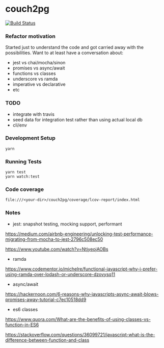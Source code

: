 # couch2pg

[![Build Status](https://travis-ci.org/vimemo/couch2pg.svg?branch=master)](https://travis-ci.org/vimemo/couch2pg)

### Refactor motivation

Started just to understand the code and got carried away with the possibilities. Want to at least have a conversation about:

- jest vs chai/mocha/sinon
- promises vs async/await
- functions vs classes
- underscore vs ramda
- imperative vs declarative
- etc

### TODO

- integrate with travis
- seed data for integration test rather than using actual local db
- cli/env

### Development Setup

```
yarn
```

### Running Tests

```
yarn test
yarn watch:test
```

### Code coverage

```
file:///<your-dir>/couch2pg/coverage/lcov-report/index.html
```

### Notes

- jest: snapshot testing, mocking support, performant

https://medium.com/airbnb-engineering/unlocking-test-performance-migrating-from-mocha-to-jest-2796c508ec50

https://www.youtube.com/watch?v=NtjyeojAOBs

- ramda

https://www.codementor.io/michelre/functional-javascript-why-i-prefer-using-ramda-over-lodash-or-underscore-dzovysq11

- async/await

https://hackernoon.com/6-reasons-why-javascripts-async-await-blows-promises-away-tutorial-c7ec10518dd9

- es6 classes

https://www.quora.com/What-are-the-benefits-of-using-classes-vs-function-in-ES6

https://stackoverflow.com/questions/36099721/javascript-what-is-the-difference-between-function-and-class
